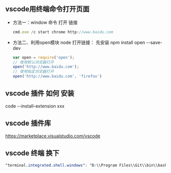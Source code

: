 ## vscode用终端命令打开页面

* 方法一：window 命令 打开 链接
  
  ```javascript
  cmd.exe /c start chrome http://www.baidu.com
  ```
* 方法二、利用open模块
    node 打开链接：
    先安装 npm install open --save-dev
  
  ```javascript
  var open = require('open');
  // 使用默认浏览器打开
  open('http://www.baidu.com');
  // 使用指定浏览器打开
  open('http://www.baidu.com', 'firefox')
  ```

## vscode 插件 如何 安装

code --install-extension  xxx

## vscode 插件库

https://marketplace.visualstudio.com/vscode

## vscode 终端 换下

```css
"terminal.integrated.shell.windows": "D:\\Program Files\\Git\\bin\\bash.exe"
```